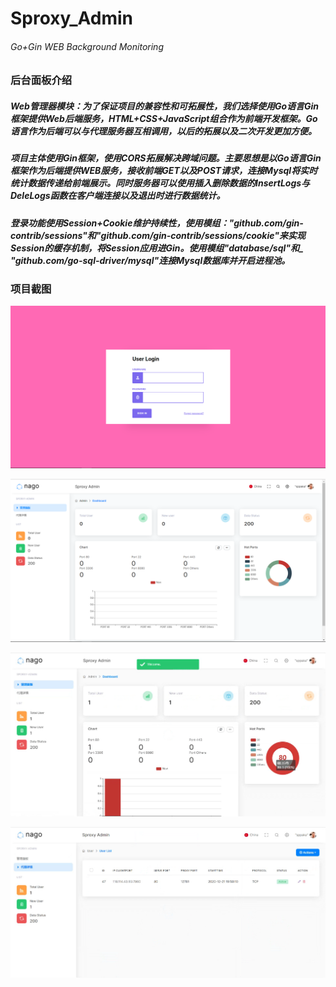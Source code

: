 # Sproxy_Admin

###### Go+Gin WEB Background Monitoring

### 后台面板介绍

##### Web管理器模块：为了保证项目的兼容性和可拓展性，我们选择使用Go语言Gin框架提供Web后端服务，HTML+CSS+JavaScript组合作为前端开发框架。Go语言作为后端可以与代理服务器互相调用，以后的拓展以及二次开发更加方便。

##### 项目主体使用Gin框架，使用CORS拓展解决跨域问题。主要思想是以Go语言Gin框架作为后端提供WEB服务，接收前端GET以及POST请求，连接Mysql将实时统计数据传递给前端展示。同时服务器可以使用插入删除数据的InsertLogs与DeleLogs函数在客户端连接以及退出时进行数据统计。

##### 登录功能使用Session+Cookie维护持续性，使用模组："github.com/gin-contrib/sessions"和"github.com/gin-contrib/sessions/cookie"来实现Session的缓存机制，将Session应用进Gin。使用模组"database/sql"和_ "github.com/go-sql-driver/mysql"连接Mysql数据库并开启进程池。

### 项目截图

![截图](./screen_shot/sproxy_admin_1.png)

![截图](./screen_shot/sproxy_admin_2.png)

![截图](./screen_shot/sproxy_admin_3.png)

![截图](./screen_shot/sproxy_admin_4.png)

